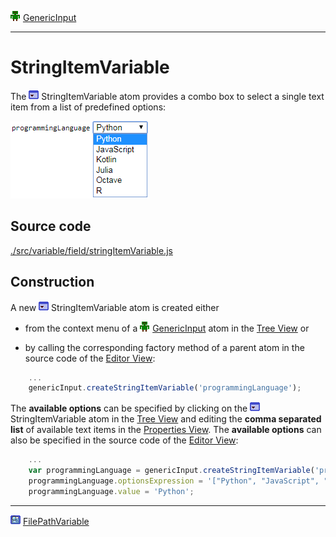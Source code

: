 ![](../../../../icons/genericInput.png) [GenericInput](../../model/genericInput/genericInput.md)

----

# StringItemVariable

The ![](../../../../icons/stringItemVariable.png) StringItemVariable atom provides a combo box to select a single text item from a list of predefined options: 

![](../../../images/stringItemVariable.png)

## Source code

[./src/variable/field/stringItemVariable.js](../../../../src/variable/field/stringItemVariable.js)

## Construction

A new ![](../../../../icons/stringItemVariable.png) StringItemVariable atom is created either 

* from the context menu of a ![](../../../../icons/genericInput.png) [GenericInput](../../model/genericInput/genericInput.md) atom in the [Tree View](../../../views/treeView.md) or 

* by calling the corresponding factory method of a parent atom in the source code of the [Editor View](../../../views/editorView.md):	

```javascript
    ...
    genericInput.createStringItemVariable('programmingLanguage');
```

The **available options** can be specified by clicking on the ![](../../../../icons/stringItemVariable.png) StringItemVariable atom in the [Tree View](../../../views/treeView.md) and editing the **comma separated list** of available text items in the [Properties View](../../../views/propertiesView.md).
The **available options** can also be specified in the source code of the [Editor View](../../../views/editorView.md):

```javascript
    ...
    var programmingLanguage = genericInput.createStringItemVariable('programmingLanguage');
    programmingLanguage.optionsExpression = '["Python", "JavaScript", "Kotlin", "Julia", "Octave", "R"]';
    programmingLanguage.value = 'Python';
```

----
![FilePathVariable](../../../../icons/filePathVariable.png) [FilePathVariable](./filePathVariable.md)
